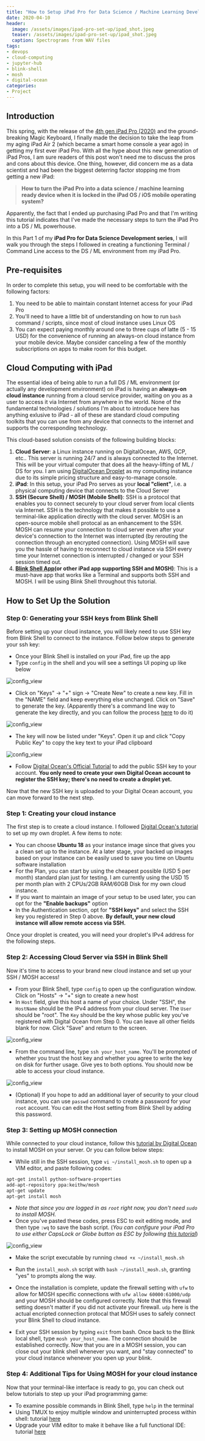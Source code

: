 ```yaml
---
title: "How to Setup iPad Pro for Data Science / Machine Learning Development - Part 1: Getting a Terminal Interface with Cloud Instance"
date: 2020-04-10
header:
  image: /assets/images/ipad-pro-set-up/ipad_shot.jpeg
  teaser: /assets/images/ipad-pro-set-up/ipad_shot.jpeg
  caption: Spectrograms from WAV files
tags:
- devops
- cloud-computing
- jupyter-hub
- blink-shell
- mosh
- digital-ocean
categories:
- Project
---
```

## Introduction

This spring, with the release of the [4th gen iPad Pro (2020)](https://www.apple.com/newsroom/2020/03/apple-unveils-new-ipad-pro-with-lidar-scanner-and-trackpad-support-in-ipados/) and the ground-breaking Magic Keyboard, I finally made the decision to take the leap from my aging iPad Air 2 (which became a smart home console a year ago) in getting my first ever iPad Pro. With all the hype about this new generation of iPad Pros, I am sure readers of this post won't need me to discuss the pros and cons about this device. One thing, however, did concern me as a data scientist and had been the biggest deterring factor stopping me from getting a new iPad:

> **How to turn the iPad Pro into a data science / machine learning ready device when it is locked in the iPad OS / iOS mobile operating system?**

Apparently, the fact that I ended up purchasing iPad Pro and that I'm writing this tutorial indicates that I've made the necessary steps to turn the iPad Pro into a DS / ML powerhouse.

In this Part 1 of my **iPad Pro for Data Science Development series**, I will walk you through the steps I followed in creating a functioning Terminal / Command Line access to the DS / ML environment from my iPad Pro.

## Pre-requisites

In order to complete this setup, you will need to be comfortable with the following factors:
1. You need to be able to maintain constant Internet access for your iPad Pro
2. You'll need to have a little bit of understanding on how to run `bash` command / scripts, since most of cloud instance uses Linux OS
3. You can expect paying monthly around one to three cups of latte (5 - 15 USD) for the convenience of running an always-on cloud instance from your mobile device. Maybe consider canceling a few of the monthly subscriptions on apps to make room for this budget.

## Cloud Computing with iPad

The essential idea of being able to run a full DS / ML environment (or actually any development environment) on iPad is having an **always-on cloud instance** running from a cloud service provider, waiting on you as a user to access it via Internet from anywhere in the world. None of the fundamental technologies / solutions I'm about to introduce here has anything exlusive to iPad - all of these are standard cloud computing toolkits that you can use from any device that connects to the internet and supports the corresponding technology.

This cloud-based solution consists of the following building blocks:

1. **Cloud Server**: a Linux instance running on DigitalOcean, AWS, GCP, etc.. This server is running 24/7 and is always connected to the Internet. This will be your virtual computer that does all the heavy-lifting of ML / DS for you. I am using [DigitalOcean Droplet](https://www.digitalocean.com/pricing/) as my computing instance due to its simple pricing structure and easy-to-manage console. 
2. **iPad**: In this setup, your iPad Pro serves as your **local "client"**, i.e. a physical computing device that connects to the Cloud Server
3. **SSH (Secure Shell) / MOSH (Mobile Shell)**: SSH is a protocol that enables you to connect securely to your cloud server from local clients via Internet. SSH is the technology that makes it possible to use a terminal-like application directly with the cloud server. MOSH is an open-source mobile shell protocal as an enhancement to the SSH. MOSH can resume your connection to cloud server even after your device's connection to the Internet was interrupted (by rerouting the connection through an encrypted connection). Using MOSH will save you the hassle of having to reconnect to cloud instance via SSH every time your Internet connection is interrupted / changed or your SSH session timed out.
4. **[Blink Shell App](https://blink.sh)(or other iPad app supporting SSH and MOSH)**: This is a must-have app that works like a Terminal and supports both SSH and MOSH. I will be using Blink Shell throughout this tutorial.

## How to Set Up the Solution

### Step 0: Generating your SSH keys from Blink Shell

Before setting up your cloud instance, you will likely need to use SSH key from Blink Shell to connect to the instance. Follow below steps to generate your ssh key:

* Once your Blink Shell is installed on your iPad, fire up the app
* Type `config` in the shell and you will see a settings UI poping up like below

![config_view](/assets/images/ipad-pro-set-up/blink_1.png)

* Click on "Keys" -> "+" sign -> "Create New" to create a new key. Fill in the "NAME" field and keep everything else unchanged. Click on "Save" to generate the key. (Apparently there's a command line way to generate the key directly, and you can follow the process [here](https://www.adminnotes.net/how-to-start-using-blink-shell-ios-app/) to do it)

![config_view](/assets/images/ipad-pro-set-up/blink_2.png)

* The key will now be listed under "Keys". Open it up and click "Copy Public Key" to copy the key text to your iPad clipboard

![config_view](/assets/images/ipad-pro-set-up/blink_3.png)

* Follow [Digital Ocean's Official Tutorial](https://www.digitalocean.com/docs/droplets/how-to/add-ssh-keys/to-account/) to add the public SSH key to your account. **You only need to create your own Digital Ocean account to register the SSH key; there's no need to create a droplet yet.**

Now that the new SSH key is uploaded to your Digital Ocean account, you can move forward to the next step.

### Step 1: Creating your cloud instance

The first step is to create a cloud instance. I followed [Digital Ocean's tutorial](https://www.digitalocean.com/docs/droplets/how-to/create/) to set up my own droplet. A few items to note:

* You can choose **Ubuntu 18** as your instance image since that gives you a clean set up to the instance. At a later stage, your backed up images based on your instance can be easily used to save you time on Ubuntu software installation
* For the Plan, you can start by using the cheapest possible (USD 5 per month) standard plan just for testing. I am currently using the USD 15 per month plan with 2 CPUs/2GB RAM/60GB Disk for my own cloud instance.
* If you want to maintain an image of your setup to be used later, you can opt for the **"Enable backups"** option
* In the Authentication section, opt for **"SSH keys"** and select the SSH key you registered in Step 0 above. **By default, your new cloud instance will allow remote access via SSH.**

Once your droplet is created, you will need your droplet's IPv4 address for the following steps.

### Step 2: Accessing Cloud Server via SSH in Blink Shell

Now it's time to access to your brand new cloud instance and set up your SSH / MOSH access!

* From your Blink Shell, type `config` to open up the configuration window. Click on "Hosts" -> "+" sign to create a new host
* In `Host` field, give this host a name of your choice. Under "SSH", the `HostName` should be the IPv4 address from your cloud server. The `User` should be "root". The `Key` should be the key whose public key you've registered with Digital Ocean from Step 0. You can leave all other fields blank for now. Click "Save" and return to the screen.

![config_view](/assets/images/ipad-pro-set-up/blink_4.png)

* From the command line, type `ssh your_host_name`. You'll be prompted of whether you trust the host key and whether you agree to write the key on disk for further usage. Give yes to both options. You should now be able to access your cloud instance.


![config_view](/assets/images/ipad-pro-set-up/blink_5.png)

* (Optional) If you hope to add an additional layer of security to your cloud instance, you can use `passwd` command to create a password for your `root` account. You can edit the Host setting from Blink Shell by adding this password. 

### Step 3: Setting up MOSH connection

While connected to your cloud instance, follow this [tutorial by Digital Ocean](https://www.digitalocean.com/community/tutorials/how-to-install-and-use-mosh-on-a-vps) to install MOSH on your server. Or you can follow below steps:

* While still in the SSH session, type `vi ~/install_mosh.sh` to open up a VIM editor, and paste following codes:

```bash
apt-get install python-software-properties
add-apt-repository ppa:keithw/mosh
apt-get update
apt-get install mosh
```
* *Note that since you are logged in as `root` right now, you don't need `sudo` to install MOSH.*
* Once you've pasted these codes, press ESC to exit editing mode, and then type `:wq` to save the bash script. (*You can configure your iPad Pro to use either CapsLock or Globe button as ESC by following [this tutorial](https://9to5mac.com/2020/04/23/ipad-pro-magic-keyboard-escape-key/)*)

![config_view](/assets/images/ipad-pro-set-up/blink_6.png)

* Make the script executable by running `chmod +x ~/install_mosh.sh`

* Run the `install_mosh.sh` script with `bash ~/install_mosh.sh`, granting "yes" to prompts along the way.

* Once the installation is complete, update the firewall setting with `ufw` to allow for MOSH specific connections with `ufw allow 60000:61000/udp` and your MOSH should be configured correctly. Note that this firewall setting doesn't matter if you did not activate your firewall. `udp` here is the actual encripted connection protocal that MOSH uses to safely connect your Blink Shell to cloud instance.

* Exit your SSH session by typing `exit` from bash. Once back to the Blink local shell, type `mosh your_host_name`. The connection should be established correctly. Now that you are in a MOSH session, you can close out your blink shell whenever you want, and "stay connected" to your cloud instance whenever you open up your blink.

### Step 4: Additional Tips for Using MOSH for your cloud instance

Now that your terminal-like interface is ready to go, you can check out below tutorials to step up your iPad programming game:

* To examine possible commands in Blink Shell, type `help` in the terminal
* Using TMUX to enjoy multiple window and uninterrupted process within shell: tutorial [here](https://www.hamvocke.com/blog/a-quick-and-easy-guide-to-tmux/)
* Upgrade your VIM editor to make it behave like a full functional IDE: tutorial [here](https://blog.jez.io/vim-as-an-ide/)